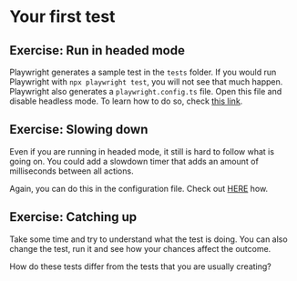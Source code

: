 # Your first test

## Exercise: Run in headed mode

Playwright generates a sample test in the `tests` folder.
If you would run Playwright with `npx playwright test`, you will not see that much happen.
Playwright also generates a `playwright.config.ts` file.
Open this file and disable headless mode. To learn how to do so, check [this link](https://playwright.dev/docs/test-configuration).

## Exercise: Slowing down
Even if you are running in headed mode, it still is hard to follow what is going on. You could add a slowdown timer that adds an amount of milliseconds between all actions.

Again, you can do this in the configuration file. Check out [HERE](https://playwright.dev/docs/test-configuration#more-browser-and-context-options) how.

## Exercise: Catching up
Take some time and try to understand what the test is doing. You can also change the test, run it and see how your chances affect the outcome.

How do these tests differ from the tests that you are usually creating? 